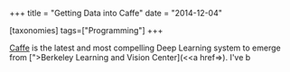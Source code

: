 +++
title = "Getting Data into Caffe"
date = "2014-12-04"

[taxonomies]
tags=["Programming"]
+++

[Caffe](https://github.com/BVLC/caffe) is the latest and most compelling Deep Learning system to emerge from [">Berkeley Learning and Vision Center](<<a href=>). I've b
